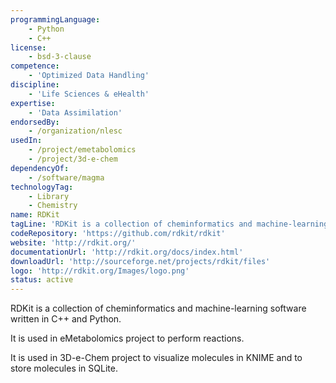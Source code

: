 ```yaml
---
programmingLanguage:
    - Python
    - C++
license:
    - bsd-3-clause
competence:
    - 'Optimized Data Handling'
discipline:
    - 'Life Sciences & eHealth'
expertise:
    - 'Data Assimilation'
endorsedBy:
    - /organization/nlesc
usedIn:
    - /project/emetabolomics
    - /project/3d-e-chem
dependencyOf:
    - /software/magma
technologyTag:
    - Library
    - Chemistry
name: RDKit
tagLine: 'RDKit is a collection of cheminformatics and machine-learning software written in C++ and Python.'
codeRepository: 'https://github.com/rdkit/rdkit'
website: 'http://rdkit.org/'
documentationUrl: 'http://rdkit.org/docs/index.html'
downloadUrl: 'http://sourceforge.net/projects/rdkit/files'
logo: 'http://rdkit.org/Images/logo.png'
status: active
---
```

RDKit is a collection of cheminformatics and machine-learning software written in C++ and Python.

It is used in eMetabolomics project to perform reactions.

It is used in 3D-e-Chem project to visualize molecules in KNIME and to store molecules in SQLite.
